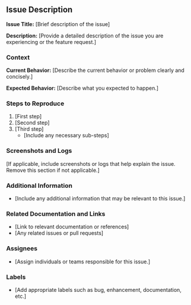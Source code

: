 ## Issue Description

**Issue Title:** [Brief description of the issue]

**Description:**
[Provide a detailed description of the issue you are experiencing or the feature request.]

### Context

**Current Behavior:**
[Describe the current behavior or problem clearly and concisely.]

**Expected Behavior:**
[Describe what you expected to happen.]

### Steps to Reproduce

1. [First step]
2. [Second step]
3. [Third step]
   - [Include any necessary sub-steps]

### Screenshots and Logs

[If applicable, include screenshots or logs that help explain the issue. Remove this section if not applicable.]

### Additional Information

- [Include any additional information that may be relevant to this issue.]

### Related Documentation and Links

- [Link to relevant documentation or references]
- [Any related issues or pull requests]

### Assignees

- [Assign individuals or teams responsible for this issue.]

### Labels

- [Add appropriate labels such as bug, enhancement, documentation, etc.]
